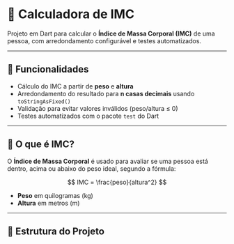 # 📏 Calculadora de IMC

Projeto em Dart para calcular o **Índice de Massa Corporal (IMC)** de uma pessoa, com arredondamento configurável e testes automatizados.

---

## 🚀 Funcionalidades

- Cálculo do IMC a partir de **peso** e **altura**
- Arredondamento do resultado para **n casas decimais** usando `toStringAsFixed()`
- Validação para evitar valores inválidos (peso/altura ≤ 0)
- Testes automatizados com o pacote `test` do Dart

---

## 📖 O que é IMC?

O **Índice de Massa Corporal** é usado para avaliar se uma pessoa está dentro, acima ou abaixo do peso ideal, segundo a fórmula:

$$
IMC = \frac{peso}{altura^2}
$$

- **Peso** em quilogramas (kg)
- **Altura** em metros (m)

---

## 📂 Estrutura do Projeto

